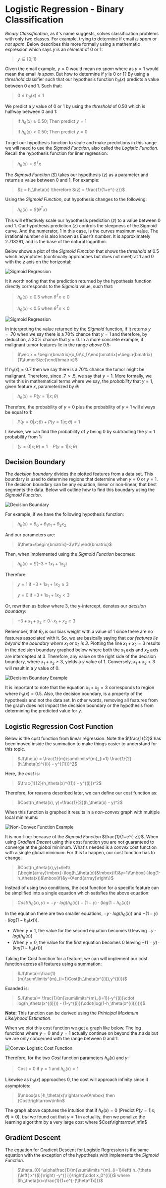 # Logistic Regression - Binary Classification

*Binary Classification*, as it's name suggests, solves classification problems with only two classes. For example, trying to determine if email *is spam* or *not spam*. Below describes this more formally using a mathematic expression which says $y$ is an *element* of $0$ or $1$:

> $y\in\{0,1\}$ 

Given the email example, $y=0$ would mean *no spam* where as $y=1$ would mean the email *is spam*. But how to determine if $y$ is $0$ or $1$? By using a *threshold* classifier such that our hypothesis function $h_\theta(x)$ predicts a value between $0$ and $1$. Such that:

> $0\le h_\theta(x)\le1$

We predict a $y$ value of $0$ or $1$ by using the *threshold* of $0.50$ which is halfway between $0$ and $1$:

> If $h_\theta(x)\ge  0.50$; Then predict $y=1$
>
> If $h_\theta(x)\lt  0.50$; Then predict $y=0$

To get our hypothesis function to scale and make predictions in this range we will need to use the *Sigmoid Function*, also called the *Logistic Function*.  Recall the hypothesis function for liner regression:

> $h_\theta(x)= \theta^Tx$

The *Sigmoid Function* ($S$) takes our hypothesis ($z$) as a parameter and returns a value between $0$ and $1$. For example:

> $z = h_\theta(x) \therefore S(z) = \frac{1}{1+e^{-z}}$

Using the *Sigmoid Function*, out hypothesis changes to the following:

> $h_\theta(x) = S(\theta^Tx)$

This will effectively scale our hypothesis prediction ($z$) to a value between $0$ and $1$. Our hypothesis prediction ($z$) controls the steepness of the Sigmoid curve. And the numerator, $1$ in this case, is the curves maximum value. The irrational number $e$ is also known as *Euler’s number*. It is approximately $2.718281$, and is the base of the natural logarithm.

Below shows a plot of the *Sigmoid Function* that shows the *threshold* at $0.5$ which asymptotes (continually approaches but does not meet) at $1$ and $0$ with the $z$ axis on the horizontal:

![Sigmoid Regression](C:/Users/Ryan/repos/machine-learning/images/sigmoid-function.png)

It it worth noting that the prediction returned by the hypothesis function directly corresponds to the *Sigmoid* value, such that:

> $h_\theta(x) \ge 0.5$ when $\theta^Tx \ge 0$
>
> $h_\theta(x) \lt 0.5$ when $\theta^Tx \lt 0$

![Sigmoid Regression](C:/Users/Ryan/repos/machine-learning/images/sigmoid-function-h.png)

In interpreting the value returned by the *Sigmoid* function, if it returns $y = .70$ when we say there is a $70\%$ chance that $y=1$ and therefore, by deduction, a $30\%$ chance that $y=0$. In a more concrete example, if malignant tumor features  lie in the range *above* $0.5$:

> $\vec x = \begin{bmatrix}{x_0\\x_1}\end{bmatrix}=\begin{bmatrix}{1\\tumorSize}\end{bmatrix}$

If $h_\theta(x) = 0.7$ then we say there is a $70\%$ chance the tumor might be malignant. Therefore, since  $.7 > .5$, we say that $y=1$. More formally, we write this in mathematical terms where we say, the *probability* that $y=1$, given feature $x$, parameterized by $\theta$:

> $h_\theta(x) = P(y=1|x;\theta)$

Therefore, the probability of $y=0$ plus the probability of $y=1$ will always be equal to $1$:

> $P(y=0|x;\theta) + P(y=1|x;\theta)=1$

Likewise, we can find the probability of $y$ being $0$ by subtracting the $y=1$ probability from $1$:

> $(y=0|x;\theta)=1-P(y=1|x;\theta)$

## Decision Boundary

The *decision boundary* divides the plotted features from a data set. This boundary is used to determine regions that determine when $y=0$ or $y=1$. The decision boundary can be any equation, linear or non-linear, that best segments the data. Below will outline how to find this boundary using the *Sigmoid Function*.

![Decision Boundary](C:/Users/Ryan/repos/machine-learning/images/decision-boundary.png)

For example, if we have the following hypothesis function:

> $h_\theta(x)=\theta_0+\theta_1x_1+\theta_2x_2$

And our parameters are:

> $\theta=\begin{bmatrix}-3\\1\\1\end{bmatrix}$

Then, when implemented using the *Sigmoid Function* becomes:

> $h_\theta(x)=S(-3+1x_1+1x_2)$

Therefore:

> $y=1$ if $-3+1x_1+1x_2\ge3$
>
> $y=0$ if $-3+1x_1+1x_2\lt3$

Or, rewritten as below where $3$, the y-intercept, denotes our *decision boundary*:

> $-3+x_1+x_2\ge0\therefore x_1 + x_2 \ge3$

Remember, that $\theta_0$ is our bias weight with a value of 1 since there are no features associated with it. So, we are basically saying that *our features lie beyond the boundary where $x_1$ or $x_2$ is 3*. Plotting the line $x_1 + x_2=3$ results in the decision boundary graphed below where both the $x_1$ axis and $x_2$ axis are intercepted at $3$. Therefore, any value on the right side of the decision boundary, where $x_1 + x_2 \ge3$, yields a $y$ value of $1$. Conversely, $x_1 + x_2 \lt3$ will result in a $y$ value of $0$.

![Decision Boundary Example](C:/Users/Ryan/repos/machine-learning/images/decision-boundary-example.png)

It is important to note that the equation $x_1 + x_2=3$ corresponds to region where $h_\theta(x)=0.5$. Also, the decision boundary, is a property of the hypothesis and not the data set. In other words, removing all features from the graph does not impact the decision boundary or the hypothesis from determining the predicted value for $y$.

## Logistic Regression Cost Function

Below is the cost function from linear regression. Note the $\frac{1}{2}$ has been moved inside the summation to make things easier to understand for this topic.

> $J(\theta) = \frac{1}{m}\sum\limits^{m}_{i=1} \frac{1}{2}(h_\theta(x)^{(i)} - y^{(1)})^2$

Here, the *cost* is:

> $\frac{1}{2}(h_\theta(x)^{(1)} - y^{(i)})^2$

Therefore, for reasons described later, we can define our cost function as:

> $Cost(h_\theta(x), y)=\frac{1}{2}(h_\theta(x) - y)^2$

When this function is graphed it results in a *non-convex* graph with multiple local minimums: 

![Non-Convex Function Example](C:/Users/Ryan/repos/machine-learning/images/non-convex-function.png)

It is non-liner because of the *Sigmoid Function* $\frac{1}{1+e^{-z}}$. When using *Gradient Decent* using this cost function you are not guaranteed to converge at the *global* minimum. What's needed is a *convex* cost function with a single global minimum. For this to happen, our cost function has to change:

> $Cost(h_\theta(x),y)=\left\{\begin{array}\mbox{-}log(h_\theta(x))&\mbox{if}&y=1\\\mbox{-}log(1-h_\theta(x))&\mbox{if}&y=0\end{array}\right\}$

Instead of using two conditions, the cost function for a specific feature can be simplified into a single equation which satisfies the above equation:

> $Cost(h_\theta(x),y)=-y\cdot log(h_\theta(x)) - (1-y)\cdot(log(1-h_\theta(x)))$

In the equation there are two smaller equations, $-y\cdot log(h_\theta(x))$ and $- (1-y)\cdot(log(1-h_\theta(x)))$. 

- When $y=1$, the value for the second equation becomes $0$ leaving $-y\cdot log(h_\theta(x))$
- When $y=0$, the value for the first equation becomes $0$ leaving $- (1-y)\cdot(log(1-h_\theta(x)))$

Taking the Cost function for a feature, we can will implement our cost function across all features using a summation:

> $J(\theta)=\frac{1}{m}\sum\limits^{m}_{i=1}Cost(h_\theta(x^{(i)},y^{(i)})$

Exanded is:

> $J(\theta)= \frac{1}{m}\sum\limits^{m}_{i=1}(-y^{(i)}\cdot log(h_\theta(x^{(i)})) - (1-y^{(i)})\cdot(log(1-h_\theta(x^{(i)}))))$

**Note:** This function can be derived using the *Prinicipal Maximum Likelyhood Estimation*.

When we plot this cost function we get a graph like below. The log functions where $y=0$ and $y=1$ actually continue on beyond the $z$ axis but we are only concerned with the range between 0 and 1.

![Convex Logistic Cost Function](../images/logistic-regression-cost-function.png)

Therefore, for the two *Cost* function parameters $h_\theta(x)$ and $y$:

> $\mbox{Cost}=0\mbox{ if  }y=1\mbox{ and }h_\theta(x)=1$

Likewise as $h_\theta(x)$ approaches $0$, the cost will approach infinity since it asymptotes:

> $\mbox{as }h_\theta(x)\rightarrow0\mbox{ then }Cost\rightarrow\infin$

The graph above captures the intuition that if $h_\theta(x)=0$ (Predict $P(y=1|x;\theta)=0$), *but* we found out that $y=1$ in actuality, then we penalize the learning algorithm by a very large cost where $Cost\rightarrow\infin$

## Gradient Descent

The equation for Gradient Descent for Logistic Regression is the same equation with the exception of the hypothesis with implements the *Sigmoid Function*.

> $\theta_{0}-\alpha\frac{1}{m}\sum\limits ^{m}_{i=1}\left( h_{\theta }\left( x^{(i)}\right) -y^{( i)}\right)\cdot x_0^{(i)}$ where $h_\theta(x)=\frac{1}{1+e^{-(\theta^Tx)}}$

